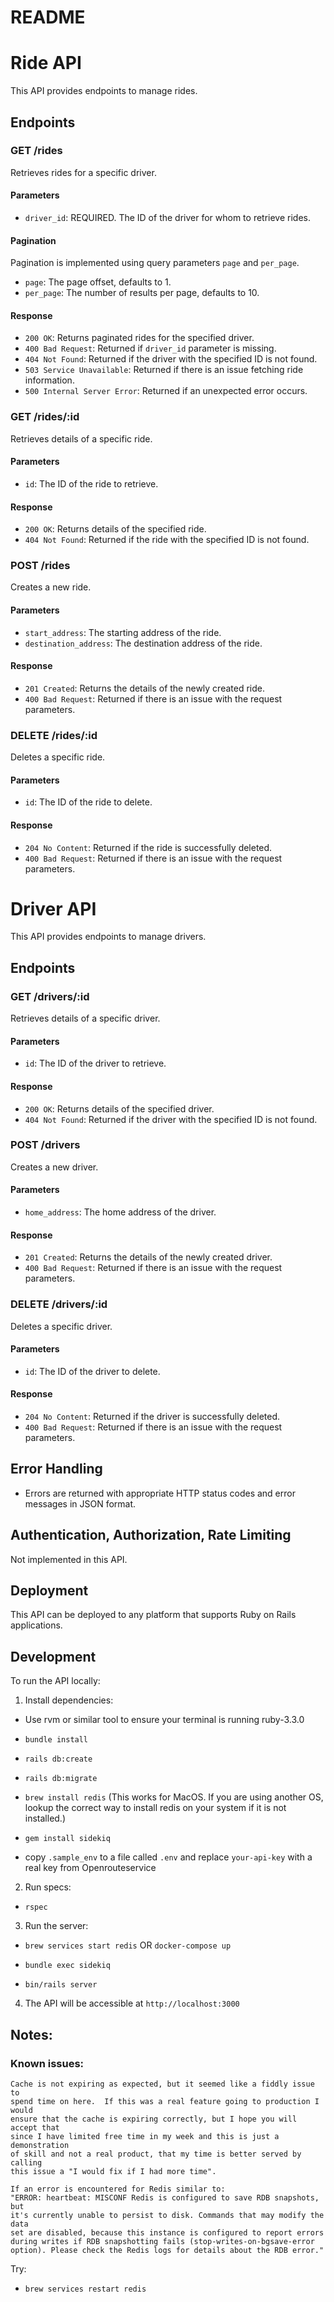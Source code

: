 # README

# Ride API

This API provides endpoints to manage rides.

## Endpoints

### GET /rides

Retrieves rides for a specific driver.

#### Parameters

- `driver_id`: REQUIRED. The ID of the driver for whom to retrieve rides.

#### Pagination

Pagination is implemented using query parameters `page` and `per_page`.

- `page`: The page offset, defaults to 1.
- `per_page`: The number of results per page, defaults to 10.

#### Response

- `200 OK`: Returns paginated rides for the specified driver.
- `400 Bad Request`: Returned if `driver_id` parameter is missing.
- `404 Not Found`: Returned if the driver with the specified ID is not found.
- `503 Service Unavailable`: Returned if there is an issue fetching ride information.
- `500 Internal Server Error`: Returned if an unexpected error occurs.

### GET /rides/:id

Retrieves details of a specific ride.

#### Parameters

- `id`: The ID of the ride to retrieve.

#### Response

- `200 OK`: Returns details of the specified ride.
- `404 Not Found`: Returned if the ride with the specified ID is not found.

### POST /rides

Creates a new ride.

#### Parameters

- `start_address`: The starting address of the ride.
- `destination_address`: The destination address of the ride.

#### Response

- `201 Created`: Returns the details of the newly created ride.
- `400 Bad Request`: Returned if there is an issue with the request parameters.

### DELETE /rides/:id

Deletes a specific ride.

#### Parameters

- `id`: The ID of the ride to delete.

#### Response

- `204 No Content`: Returned if the ride is successfully deleted.
- `400 Bad Request`: Returned if there is an issue with the request parameters.

# Driver API

This API provides endpoints to manage drivers.

## Endpoints

### GET /drivers/:id

Retrieves details of a specific driver.

#### Parameters

- `id`: The ID of the driver to retrieve.

#### Response

- `200 OK`: Returns details of the specified driver.
- `404 Not Found`: Returned if the driver with the specified ID is not found.

### POST /drivers

Creates a new driver.

#### Parameters

- `home_address`: The home address of the driver.

#### Response

- `201 Created`: Returns the details of the newly created driver.
- `400 Bad Request`: Returned if there is an issue with the request parameters.

### DELETE /drivers/:id

Deletes a specific driver.

#### Parameters

- `id`: The ID of the driver to delete.

#### Response

- `204 No Content`: Returned if the driver is successfully deleted.
- `400 Bad Request`: Returned if there is an issue with the request parameters.

## Error Handling

- Errors are returned with appropriate HTTP status codes and error messages in JSON format.

## Authentication, Authorization, Rate Limiting

Not implemented in this API.

## Deployment

This API can be deployed to any platform that supports Ruby on Rails applications.

## Development

To run the API locally:

1. Install dependencies:

- Use rvm or similar tool to ensure your terminal is running ruby-3.3.0

- `bundle install`

- `rails db:create`

- `rails db:migrate`

- `brew install redis`  (This works for MacOS.  If you are using another OS, lookup the correct way to install redis on your system if it is not installed.)

- `gem install sidekiq`

- copy `.sample_env` to a file called `.env` and replace `your-api-key` with a real key from Openrouteservice

2. Run specs:

- `rspec`

3. Run the server:

- `brew services start redis` OR `docker-compose up`

- `bundle exec sidekiq`

- `bin/rails server`

4. The API will be accessible at `http://localhost:3000`




## Notes:
### Known issues:
    Cache is not expiring as expected, but it seemed like a fiddly issue to 
    spend time on here.  If this was a real feature going to production I would 
    ensure that the cache is expiring correctly, but I hope you will accept that 
    since I have limited free time in my week and this is just a demonstration 
    of skill and not a real product, that my time is better served by calling 
    this issue a "I would fix if I had more time".

    If an error is encountered for Redis similar to:
    "ERROR: heartbeat: MISCONF Redis is configured to save RDB snapshots, but 
    it's currently unable to persist to disk. Commands that may modify the data 
    set are disabled, because this instance is configured to report errors 
    during writes if RDB snapshotting fails (stop-writes-on-bgsave-error 
    option). Please check the Redis logs for details about the RDB error."

Try: 
- `brew services restart redis`

